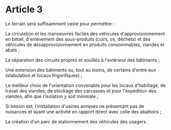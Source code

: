 # Article 3

Le terrain sera suffisamment vaste pour permettre :

La circulation et les manoeuvres faciles des véhicules d'approvisionnement en bétail, d'enlèvement des sous-produits (cuirs, os, déchets) et des véhicules de désapprovisionnement en produits consommables, viandes et abats ;

La séparation des circuits propres et souillés à l'extérieur des bâtiments ;

Une extension des bâtiments ou, tout au moins, de certains d'entre eux (stabulation et locaux frigorifiques) ;

Le meilleur choix de l'orientation convenable pour les locaux d'habillage, de travail des viandes, de stockage des carcasses et pour l'expédition des viandes, afin que l'isolation y soit minimale ;

Si besoin est, l'installation d'usines annexes ne présentant pas de nuisances et ayant une activité en rapport direct avec celle des abattoirs ;

La création d'un parc de stationnement des véhicules des usagers.
